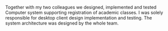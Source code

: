 Together with my two colleagues we designed, implemented and tested Computer system supporting registration of academic classes. I was solely responsible for desktop client design implementation and testing. The system architecture was designed by the whole team.